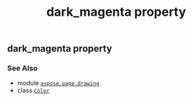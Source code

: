 ﻿---
title: dark_magenta property
second_title: Aspose.Page for Python via .NET API References
description: 
type: docs
weight: 400
url: /python-net/aspose.page.drawing/color/dark_magenta/
is_root: false
---

## dark_magenta property


### See Also
* module [`aspose.page.drawing`](../../)
* class [`Color`](/page/python-net/aspose.page.drawing/color)
